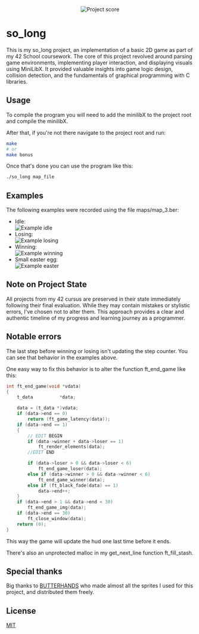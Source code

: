 <div align="center">
  <img src="https://i.ibb.co/cmF80PB/image.png" alt="Project score">
</div>

# so_long
  
This is my so_long project, an implementation of a basic 2D game as part of my 42 School coursework. The core of this project revolved around parsing game environments, implementing player interaction, and displaying visuals using MiniLibX. It provided valuable insights into game logic design, collision detection, and the fundamentals of graphical programming with C libraries.

## Usage

To compile the program you will need to add the minilibX to the project root and compile the minilibX.  
  
After that, if you're not there navigate to the project root and run:
```Bash
make
# or
make bonus
```

Once that's done you can use the program like this:
```Bash
./so_long map_file
```

## Examples

The following examples were recorded using the file maps/map_3.ber:  
- Idle:  
![Example idle](https://i.ibb.co/gMyD65Hn/idle-so-long.gif)  
- Losing:  
![Example losing](https://i.ibb.co/S4XbbWZf/lose-so-long.gif)  
- Winning:  
![Example winning](https://i.ibb.co/tM8S41bX/win-so-long.gif)  
- Small easter egg:  
![Example easter](https://i.ibb.co/DHxm5ymy/easter-so-long.gif)  

## Note on Project State

All projects from my 42 cursus are preserved in their state immediately following their final evaluation. While they may contain mistakes or stylistic errors, I've chosen not to alter them. This approach provides a clear and authentic timeline of my progress and learning journey as a programmer.

## Notable errors

The last step before winning or losing isn't updating the step counter. You can see that behavior in the examples above.

One easy way to fix this behavior is to alter the function ft_end_game like this:

```C
int	ft_end_game(void *vdata)
{
	t_data			*data;

	data = (t_data *)vdata;
	if (data->end == 0)
		return (ft_game_latency(data));
	if (data->end == 1)
	{
        // EDIT BEGIN
		if (data->winner + data->loser == 1)
			ft_render_elements(data);
        //EDIT END

		if (data->loser > 0 && data->loser < 6)
			ft_end_game_loser(data);
		else if (data->winner > 0 && data->winner < 6)
			ft_end_game_winner(data);
		else if (ft_black_fade(data) == 1)
			data->end++;
	}
	if (data->end > 1 && data->end < 30)
		ft_end_game_img(data);
	if (data->end == 30)
		ft_close_window(data);
	return (0);
}
```

This way the game will update the hud one last time before it ends.

There's also an unprotected malloc in my get_next_line function ft_fill_stash.

## Special thanks

Big thanks to [BUTTERHANDS](https://butterhands.itch.io/) who made almost all the sprites I used for this project, and distributed them freely.

## License

[MIT](https://choosealicense.com/licenses/mit/)  
